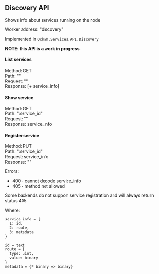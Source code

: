 ## Discovery API

Shows info about services running on the node

Worker address: "discovery"

Implemented in `Ockam.Services.API.Discovery`

**NOTE: this API is a work in progress**

#### List services
Method: GET \
Path: "" \
Request: "" \
Response: [+ service_info]

#### Show service
Method: GET \
Path: ":service_id" \
Request: "" \
Response: service_info

#### Register service
Method: PUT \
Path: ":service_id" \
Request: service_info \
Response: ""

Errors:
- 400 - cannot decode service_info
- 405 - method not allowed

Some backends do not support service registration and will always return status 405

Where:
```
service_info = {
  1: id,
  2: route,
  3: metadata
}

id = text
route = {
  type: uint,
  value: binary
}
metadata = {* binary => binary}
```



